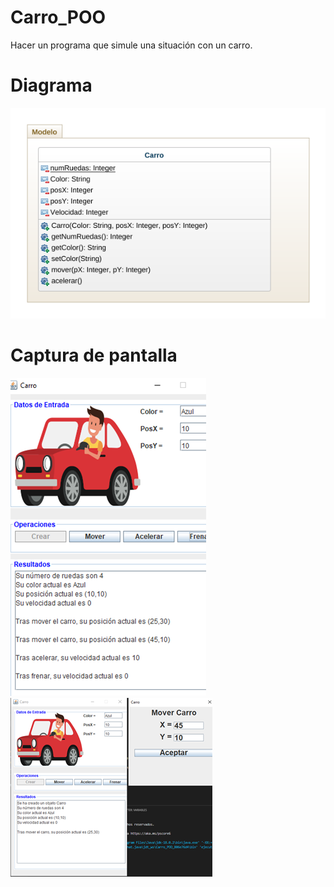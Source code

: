 # Carro_POO
Hacer un programa que simule una situación con un carro.

# Diagrama 
![Diagrama](carroDiagrama.png)

# Captura de pantalla

![Captura1](Imagen1.png)
![Captura1](Imagen2.png)